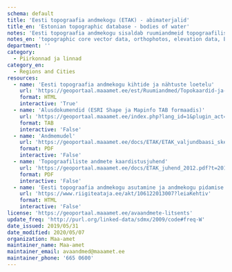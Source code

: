 ```yaml
---
schema: default
title: 'Eesti topograafia andmekogu (ETAK) - abimaterjalid'
title_en: 'Estonian topographic database - bodies of water'
notes: 'Eesti topograafia andmekogu sisaldab ruumiandmeid topograafiliste nähtuste kohta. Andmetest toodetakse Eesti põhikaarti ning Maa-ameti geoportaali kaardirakenduste kaudu kasutatavaid aluskaarte. Avaandmetena on allalaaditavad andmekogu tuumandmed (kõlvikud, transpordivõrk, ehitised, veekogud ja hüdrograafilised rajatised, pinnamood), samuti ortofotod, kõrgusandmed (LiDAR andmed, kõrgusmudelid, samakõrgusjooned), Eesti põhikaart. Allolevad ruumiandmed on igaühele vabaks kasutamiseks. Palume viidata andmete päritolule ja väljavõtte ajale (näiteks "Aluskaart: Maa-amet 2020"). Andmeid alla laadides nõustute <a href="https://geoportaal.maaamet.ee/docs/Avaandmed/ETAK_ruumiandmete_litsentsileping.pdf">avaandmete kasutamise tingimustega</a>. Maa-amet püüab tagada andmete allalaadimisteenuse ning andmete regulaarse uuendamise mõistlikul viisil toimivana, kuid ei garanteeri nende toimimist igal võimalikul ajahetkel. <p><a href="https://geoportaal.maaamet.ee/index.php?lang_id=1&page_id=79">Eesti topograafia andmekogu tutvustav veebileht</a>.</p>'
notes_en: 'topographic core vector data, orthophotos, elevation data, Estonian basic map 1:10 000). <a href="https://geoportaal.maaamet.ee/index.php?lang_id=1&page_id=79">Database website</a>.'
department: ''
category:
  - Piirkonnad ja linnad
category_en:
  - Regions and Cities
resources:
  - name: 'Eesti topograafia andmekogu kihtide ja nähtuste loetelu'
    url: 'https://geoportaal.maaamet.ee/est/Ruumiandmed/Topokaardid-ja-aluskaardid/Eesti-pohikaart-1-10000/ETAK-kihtide-ja-nahtuste-loetelu-p519.html'
    format: HTML
    interactive: 'True'
  - name: 'Alusdokumendid (ESRI Shape ja Mapinfo TAB formaadis)'
    url: 'https://geoportaal.maaamet.ee/index.php?lang_id=1&plugin_act=otsing&andmetyyp=ETAK&dl=1&f=ETAK_Eesti_TAB_veekogud.zip&page_id=609'
    format: TAB
    interactive: 'False'
  - name: 'Andmemudel'
    url: 'https://geoportaal.maaamet.ee/docs/ETAK/ETAK_valjundbaasi_skeem_20110502.pdf?t=20131209083522'
    format: PDF
    interactive: 'False'
  - name: 'Topograafiliste andmete kaardistusjuhend'
    url: 'https://geoportaal.maaamet.ee/docs/ETAK_juhend_2012.pdf?t=20130919142650'
    format: PDF
    interactive: 'False'
  - name: 'Eesti topograafia andmekogu asutamine ja andmekogu pidamise põhimäärus'
    url: 'https://www.riigiteataja.ee/akt/106122013007?leiaKehtiv'
    format: HTML
    interactive: 'False'
license: 'https://geoportaal.maaamet.ee/avaandmete-litsents'
update_freq: 'http://purl.org/linked-data/sdmx/2009/code#freq-W'
date_issued: 2019/05/31
date_modified: 2020/05/07
organization: Maa-amet
maintainer_name: Maa-amet
maintainer_email: avaandmed@maaamet.ee
maintainer_phone: '665 0600'
---
```

